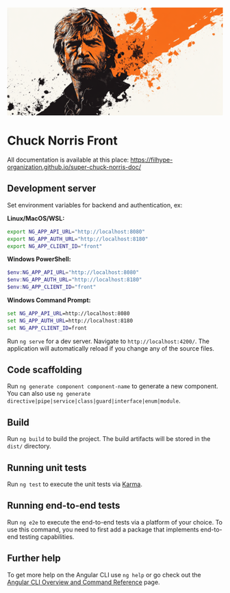 ![Alt chuck](src/assets/Logo_Chuck_Norris2.png)

# Chuck Norris Front

All documentation is available at this place: https://filhype-organization.github.io/super-chuck-norris-doc/

## Development server

Set environment variables for backend and authentication, ex: 

**Linux/MacOS/WSL:**
```bash
export NG_APP_API_URL="http://localhost:8080"
export NG_APP_AUTH_URL="http://localhost:8180"
export NG_APP_CLIENT_ID="front"
```

**Windows PowerShell:**
```powershell
$env:NG_APP_API_URL="http://localhost:8080"
$env:NG_APP_AUTH_URL="http://localhost:8180"
$env:NG_APP_CLIENT_ID="front"
```

**Windows Command Prompt:**
```cmd
set NG_APP_API_URL=http://localhost:8080
set NG_APP_AUTH_URL=http://localhost:8180
set NG_APP_CLIENT_ID=front
```
Run `ng serve` for a dev server. Navigate to `http://localhost:4200/`. The application will automatically reload if you change any of the source files.

## Code scaffolding

Run `ng generate component component-name` to generate a new component. You can also use `ng generate directive|pipe|service|class|guard|interface|enum|module`.

## Build

Run `ng build` to build the project. The build artifacts will be stored in the `dist/` directory.

## Running unit tests

Run `ng test` to execute the unit tests via [Karma](https://karma-runner.github.io).

## Running end-to-end tests

Run `ng e2e` to execute the end-to-end tests via a platform of your choice. To use this command, you need to first add a package that implements end-to-end testing capabilities.

## Further help

To get more help on the Angular CLI use `ng help` or go check out the [Angular CLI Overview and Command Reference](https://angular.dev/tools/cli) page.